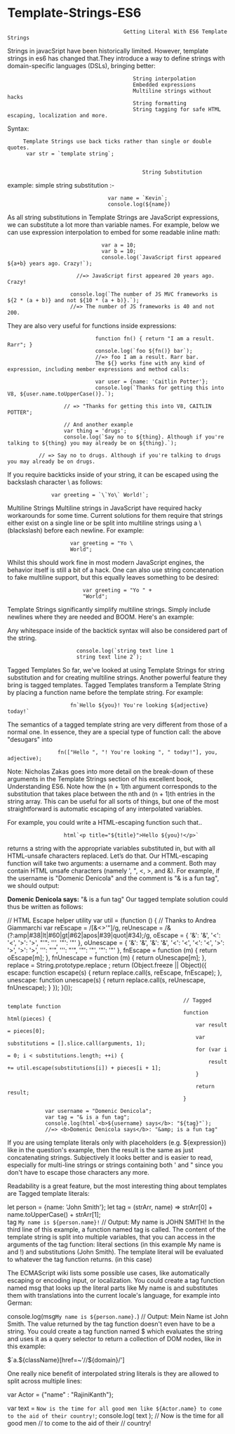 # Template-Strings-ES6
                                         Getting Literal With ES6 Template Strings
                                         
Strings in javacSript have been historically limited. However, template strings in es6 has changed that.They introduce a way to define strings with domain-specific languages (DSLs), bringing better:

                                            String interpolation
                                            Embedded expressions
                                            Multiline strings without hacks
                                            String formatting
                                            String tagging for safe HTML escaping, localization and more.

Syntax:

         Template Strings use back ticks rather than single or double quotes.
          var str = `template string`;
          
          
                                               String Substitution
example: simple string substitution :-

                                    var name = `Kevin`;
                                    console.log(${name})
          
          
As all string substitutions in Template Strings are JavaScript expressions, we can substitute a lot more than variable names. For example, below we can use expression interpolation to embed for some readable inline math:

                                  var a = 10;
                                  var b = 10;
                                  console.log(`JavaScript first appeared ${a+b} years ago. Crazy!`);

                          //=> JavaScript first appeared 20 years ago. Crazy!

                        console.log(`The number of JS MVC frameworks is ${2 * (a + b)} and not ${10 * (a + b)}.`);
                        //=> The number of JS frameworks is 40 and not 200.
They are also very useful for functions inside expressions:

                                function fn() { return "I am a result. Rarr"; }
                                console.log(`foo ${fn()} bar`);
                                //=> foo I am a result. Rarr bar.
                                The ${} works fine with any kind of expression, including member expressions and method calls:

                                var user = {name: 'Caitlin Potter'};
                                console.log(`Thanks for getting this into V8, ${user.name.toUpperCase()}.`);

                      // => "Thanks for getting this into V8, CAITLIN POTTER";

                      // And another example
                      var thing = 'drugs';
                      console.log(`Say no to ${thing}. Although if you're talking to ${thing} you may already be on ${thing}.`);

              // => Say no to drugs. Although if you're talking to drugs you may already be on drugs.
If you require backticks inside of your string, it can be escaped using the backslash character \ as follows:

                  var greeting = `\`Yo\` World!`;
Multiline Strings
Multiline strings in JavaScript have required hacky workarounds for some time. Current solutions for them require that strings either exist on a single line or be split into multiline strings using a \ (blackslash) before each newline. For example:

                        var greeting = "Yo \
                        World";
Whilst this should work fine in most modern JavaScript engines, the behavior itself is still a bit of a hack. One can also use string concatenation to fake multiline support, but this equally leaves something to be desired:

                            var greeting = "Yo " +
                            "World";
Template Strings significantly simplify multiline strings. Simply include newlines where they are needed and BOOM. Here's an example:

Any whitespace inside of the backtick syntax will also be considered part of the string.

                          console.log(`string text line 1
                          string text line 2`);
Tagged Templates
So far, we've looked at using Template Strings for string substitution and for creating multiline strings. Another powerful feature they bring is tagged templates. Tagged Templates transform a Template String by placing a function name before the template string. For example:

                        fn`Hello ${you}! You're looking ${adjective} today!`
The semantics of a tagged template string are very different from those of a normal one. In essence, they are a special type of function call: the above "desugars" into

                    fn(["Hello ", "! You're looking ", " today!"], you, adjective);
Note: Nicholas Zakas goes into more detail on the break-down of these arguments in the Template Strings section of his excellent book, Understanding ES6.
                    Note how the (n + 1)th argument corresponds to the substitution that takes place between the nth and (n + 1)th entries in the string array. This can be useful for all sorts of things, but one of the most straightforward is automatic escaping of any interpolated variables.

For example, you could write a HTML-escaping function such that..

                      html`<p title="${title}">Hello ${you}!</p>`
returns a string with the appropriate variables substituted in, but with all HTML-unsafe characters replaced. Let’s do that. Our HTML-escaping function will take two arguments: a username and a comment. Both may contain HTML unsafe characters (namely ', ", <, >, and &). For example, if the username is "Domenic Denicola" and the comment is "& is a fun tag", we should output:

<b>Domenic Denicola says:</b> "&amp; is a fun tag"
Our tagged template solution could thus be written as follows:

// HTML Escape helper utility
                                                            var util = (function () {
                                                              // Thanks to Andrea Giammarchi
                                                              var
                                                                reEscape = /[&<>'"]/g,
                                                                reUnescape = /&(?:amp|#38|lt|#60|gt|#62|apos|#39|quot|#34);/g,
                                                                oEscape = {
                                                                  '&': '&amp;',
                                                                  '<': '&lt;',
                                                                  '>': '&gt;',
                                                                  "'": '&#39;',
                                                                  '"': '&quot;'
                                                                },
                                                                oUnescape = {
                                                                  '&amp;': '&',
                                                                  '&#38;': '&',
                                                                  '&lt;': '<',
                                                                  '&#60;': '<',
                                                                  '&gt;': '>',
                                                                  '&#62;': '>',
                                                                  '&apos;': "'",
                                                                  '&#39;': "'",
                                                                  '&quot;': '"',
                                                                  '&#34;': '"'
                                                                },
                                                                fnEscape = function (m) {
                                                                  return oEscape[m];
                                                                },
                                                                fnUnescape = function (m) {
                                                                  return oUnescape[m];
                                                                },
                                                                replace = String.prototype.replace
                                                              ;
                                                              return (Object.freeze || Object)({
                                                                escape: function escape(s) {
                                                                  return replace.call(s, reEscape, fnEscape);
                                                                },
                                                                unescape: function unescape(s) {
                                                                  return replace.call(s, reUnescape, fnUnescape);
                                                                }
                                                              });
                                                            }());

                                                            // Tagged template function
                                                            function html(pieces) {
                                                                var result = pieces[0];
                                                                var substitutions = [].slice.call(arguments, 1);
                                                                for (var i = 0; i < substitutions.length; ++i) {
                                                                    result += util.escape(substitutions[i]) + pieces[i + 1];
                                                                }

                                                                return result;
                                                            }

                var username = "Domenic Denicola";
                var tag = "& is a fun tag";
                console.log(html`<b>${username} says</b>: "${tag}"`);
                //=> <b>Domenic Denicola says</b>: "&amp; is a fun tag"


If you are using template literals only with placeholders (e.g. ${expression}) like in the question's example, then the result is the same as just concatenating strings. Subjectively it looks better and is easier to read, especially for multi-line strings or strings containing both ' and " since you don't have to escape those characters any more.

Readability is a great feature, but the most interesting thing about templates are Tagged template literals:

let person = {name: 'John Smith'}; 
let tag = (strArr, name) => strArr[0] + name.toUpperCase() + strArr[1];  
tag `My name is ${person.name}!` // Output: My name is JOHN SMITH!
In the third line of this example, a function named tag is called. The content of the template string is split into multiple variables, that you can access in the arguments of the tag function: literal sections (in this example My name is and !) and substitutions (John Smith). The template literal will be evaluated to whatever the tag function returns. (in this case)

The ECMAScript wiki lists some possible use cases, like automatically escaping or encoding input, or localization. You could create a tag function named msg that looks up the literal parts like My name is and substitutes them with translations into the current locale's language, for example into German:

console.log(msg`My name is ${person.name}.`) // Output: Mein Name ist John Smith.
The value returned by the tag function doesn't even have to be a string. You could create a tag function named $ which evaluates the string and uses it as a query selector to return a collection of DOM nodes, like in this example:

$`a.${className}[href=~'//${domain}/']

One really nice benefit of interpolated string literals is they are allowed to split across multiple lines:

var Actor = {"name" : "RajiniKanth"};

var text =
`Now is the time for all good men like ${Actor.name}
to come to the aid of their
country!`;
console.log( text );
// Now is the time for all good men
// to come to the aid of their
// country!
